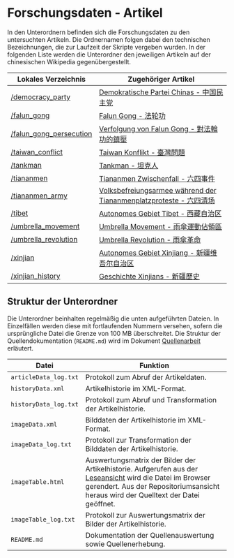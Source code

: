 # Forschungsdaten - Artikel

In den Unterordnern befinden sich die Forschungsdaten zu den untersuchten Artikeln. Die Ordnernamen folgen dabei den technischen Bezeichnungen, die zur Laufzeit der Skripte vergeben wurden. In der folgenden Liste werden die Unterordner den jeweiligen Artikeln auf der chinesischen Wikipedia gegenübergestellt.

| Lokales Verzeichnis | Zugehöriger Artikel |
| - | - |
| [/democracy_party](./democracy_party) | [Demokratische Partei Chinas - 中国民主党](https://zh.wikipedia.org/wiki/%E4%B8%AD%E5%9B%BD%E6%B0%91%E4%B8%BB%E5%85%9A) |
| [/falun_gong](./falun_gong) | [Falun Gong - 法轮功](https://zh.wikipedia.org/wiki/%E6%B3%95%E8%BD%AE%E5%8A%9F) |
| [/falun_gong_persecution](./falun_gong_persecution) | [Verfolgung von Falun Gong - 對法輪功的鎮壓](https://zh.wikipedia.org/wiki/%E5%B0%8D%E6%B3%95%E8%BC%AA%E5%8A%9F%E7%9A%84%E9%8E%AE%E5%A3%93)|
| [/taiwan_conflict](./taiwan_conflict) | [Taiwan Konflikt - 臺灣問題](https://zh.wikipedia.org/wiki/%E8%87%BA%E7%81%A3%E5%95%8F%E9%A1%8C) |
| [/tankman](./tankman) | [Tankman - 坦克人](https://zh.wikipedia.org/wiki/%E5%9D%A6%E5%85%8B%E4%BA%BA) |
| [/tiananmen](./tiananmen) | [Tiananmen Zwischenfall - 六四事件](https://zh.wikipedia.org/wiki/%E5%85%AD%E5%9B%9B%E4%BA%8B%E4%BB%B6) |
| [/tiananmen_army](./tiananmen_army) | [Volksbefreiungsarmee während der Tiananmenplatzproteste - 六四清场](https://zh.wikipedia.org/wiki/%E5%85%AD%E5%9B%9B%E6%B8%85%E5%9C%BA) |
| [/tibet](./tibet/) | [Autonomes Gebiet Tibet - 西藏自治区](https://zh.wikipedia.org/wiki/%E8%A5%BF%E8%97%8F%E8%87%AA%E6%B2%BB%E5%8C%BA) |
| [/umbrella_movement](./umbrella_movement) | [Umbrella Movement - 雨傘運動佔領區](https://zh.wikipedia.org/wiki/%E9%9B%A8%E5%82%98%E9%81%8B%E5%8B%95%E4%BD%94%E9%A0%98%E5%8D%80) |
| [/umbrella_revolution](./umbrella_revolution) | [Umbrella Revolution - 雨傘革命](https://zh.wikipedia.org/wiki/%E9%9B%A8%E5%82%98%E9%9D%A9%E5%91%BD) |
| [/xinjian](./xinjian) | [Autonomes Gebiet Xinjiang - 新疆维吾尔自治区](https://zh.wikipedia.org/wiki/%E6%96%B0%E7%96%86%E7%BB%B4%E5%90%BE%E5%B0%94%E8%87%AA%E6%B2%BB%E5%8C%BA) |
| [/xinjian_history](./xinjian_history) | [Geschichte Xinjians - 新疆歷史](https://zh.wikipedia.org/wiki/%E6%96%B0%E7%96%86%E6%AD%B7%E5%8F%B2) |

## Struktur der Unterordner
Die Unterordner beinhalten regelmäßig die unten aufgeführten Dateien. In Einzelfällen werden diese mit fortlaufenden Nummern versehen, sofern die ursprüngliche Datei die Grenze von 100 MB überschreitet. Die Struktur der Quellendokumentation (`README.md`) wird im Dokument [Quellenarbeit](../Quellenarbeit.md#erläuterung-der-quellendokumention) erläutert.

| Datei | Funktion |
| - | - |
| `articleData_log.txt` | Protokoll zum Abruf der Artikeldaten. |
| `historyData.xml` | Artikelhistorie im XML-Format. |
| `historyData_log.txt` | Protokoll zum Abruf und Transformation der Artikelhistorie. |
| `imageData.xml` | Bilddaten der Artikelhistorie im XML-Format. |
| `imageData_log.txt` | Protokoll zur Transformation der Bilddaten der Artikelhistorie. |
| `imageTable.html` | Auswertungsmatrix der Bilder der Artikelhistorie. Aufgerufen aus der [Leseansicht](https://krugbuild.github.io/zensur-in-bildern/Artikel) wird die Datei im Browser gerendert. Aus der Repositoriumsansicht heraus wird der Quelltext der Datei geöffnet. |
| `imageTable_log.txt` | Protokoll zur Auswertungsmatrix der Bilder der Artikelhistorie. |
| `README.md` | Dokumentation der Quellenauswertung sowie Quellenerhebung. |
